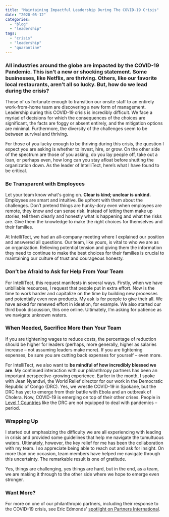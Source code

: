 ```yaml
---
title: "Maintaining Impactful Leadership During The COVID-19 Crisis"
date: "2020-05-12"
categories: 
  - "blog"
  - "leadership"
tags: 
  - "crisis"
  - "leadership"
  - "quarantine"
---
```


### All industries around the globe are impacted by the COVID-19 Pandemic. This isn’t a new or shocking statement. Some businesses, like Netflix, are thriving. Others, like our favorite local restaurants, aren’t all so lucky. But, how do we lead during the crisis?

Those of us fortunate enough to transition our onsite staff to an entirely work-from-home team are discovering a new form of management. Leadership during this COVID-19 crisis is incredibly difficult. We face a myriad of decisions for which the consequences of the choices are significant, the facts are foggy or absent entirely, and the mitigation options are minimal. Furthermore, the diversity of the challenges seem to be between survival and thriving.

For those of you lucky enough to be thriving during this crisis, the question I expect you are asking is whether to invest, hire, or grow. On the other side of the spectrum are those of you asking, do you lay people off, take out a loan, or perhaps even, how long can you stay afloat before shutting the organization down. As the leader of IntelliTect, here’s what I have found to be critical.

### Be Transparent with Employees

Let your team know what's going on. **Clear is kind; unclear is unkind.** Employees are smart and intuitive. Be upfront with them about the challenges. Don’t pretend things are hunky-dory even when employees are remote, they know and can sense risk. Instead of letting them make up stories, tell them clearly and honestly what is happening and what the risks are. Give them the knowledge to make the right choices for themselves and their families.

At IntelliTect, we had an all-company meeting where I explained our position and answered all questions. Our team, like yours, is vital to who we are as an organization. Relieving potential tension and giving them the information they need to continue to make the best choices for their families is crucial to maintaining our culture of trust and courageous honesty.

### **Don’t be Afraid to Ask for Help From Your Team**

For IntelliTect, this request manifests in several ways. Firstly, when we have unbillable resources, I request that people put in extra effort. Now is the time to work harder and capitalize on the time by building new processes and potentially even new products. My ask is for people to give their all. We have asked for renewed effort in ideation, for example. We also started our third book discussion, this one online. Ultimately, I’m asking for patience as we navigate unknown waters.

### When Needed, Sacrifice More than Your Team

If you are tightening wages to reduce costs, the percentage of reduction should be higher for leaders (perhaps, more generally, higher as salaries increase – not assuming leaders make more). If you are tightening expenses, be sure you are cutting back expenses for yourself – even more.

For IntelliTect, we also want to **be mindful of how incredibly blessed we are**. My continued interaction with our philanthropy partners has been an important perspective-growing experience. Earlier in the month, I spoke with Jean Nyandwi, the World Relief director for our work in the Democratic Republic of Congo (DRC). Yes, we wrestle COVID-19 in Spokane, but the DRC has yet to emerge from their battle with Ebola and an outbreak of Cholera. Now, COVID-19 is emerging on top of their other crises. People in [Level 1 Countries](https://www.gapminder.org/fw/income-levels/income-level-1/) like the DRC are not equipped to deal with pandemics – period.

### Wrapping Up

I started out emphasizing the difficulty we are all experiencing with leading in crisis and provided some guidelines that help me navigate the tumultuous waters. Ultimately, however, the key relief for me has been the collaboration with my team. I so appreciate being able to reach out and ask for insight. On more than one occasion, team members have helped me navigate through this uncertainty. The remarkable result is one of gratitude.

Yes, things are challenging, yes things are hard, but in the end, as a team, we are making it through to the other side where we hope to emerge even stronger.

### Want More?

For more on one of our philanthropic partners, including their response to the COVID-19 crisis, see Eric Edmonds' [spotlight on Partners International](/philanthropy-spotlight-partners/).

